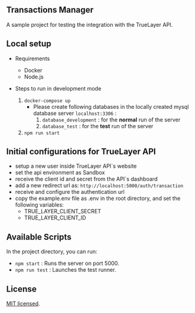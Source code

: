 ## Transactions Manager

A sample project for testing the integration with the TrueLayer API.

## Local setup

 - Requirements
   - Docker
   - Node.js
 
 - Steps to run in development mode
   1. `docker-compose up`
       - Please create following databases in the locally created mysql database server `localhost:3306` :
           1. `database_development` : for the **normal** run of the server 
           1. `database_test` : for the **test** run of the server 
   2. `npm run start`
   
## Initial configurations for TrueLayer API
- setup a new user inside TrueLayer API`s website
- set the api environment as Sandbox
- receive the client id and secret from the API`s dashboard
- add a new redirect url as: `http://localhost:5000/auth/transaction` 
- receive and configure the authentication url
- copy the example.env file as .env in the root directory, and set the following variables:
  - TRUE_LAYER_CLIENT_SECRET
  - TRUE_LAYER_CLIENT_ID
 
## Available Scripts

In the project directory, you can run:

- `npm start` : Runs the server on port 5000.
- `npm run test` : Launches the test runner.

## License

[MIT licensed](LICENSE).



